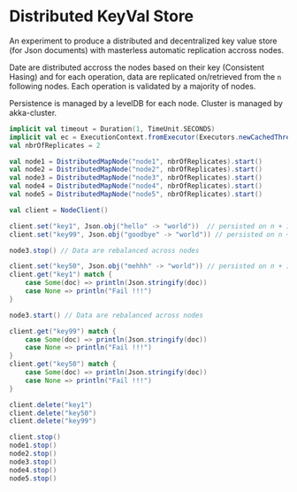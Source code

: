 Distributed KeyVal Store
===============================

An experiment to produce a distributed and decentralized key value store (for Json documents) 
with masterless automatic replication accross nodes.

Date are distributed accross the nodes based on their key (Consistent Hasing) 
and for each operation, data are replicated on/retrieved from the `n` following nodes.
Each operation is validated by a majority of nodes.

Persistence is managed by a levelDB for each node. Cluster is managed by akka-cluster.

```scala
implicit val timeout = Duration(1, TimeUnit.SECONDS)
implicit val ec = ExecutionContext.fromExecutor(Executors.newCachedThreadPool())
val nbrOfReplicates = 2

val node1 = DistributedMapNode("node1", nbrOfReplicates).start() 
val node2 = DistributedMapNode("node2", nbrOfReplicates).start() 
val node3 = DistributedMapNode("node3", nbrOfReplicates).start() 
val node4 = DistributedMapNode("node4", nbrOfReplicates).start() 
val node5 = DistributedMapNode("node5", nbrOfReplicates).start() 

val client = NodeClient()

client.set("key1", Json.obj("hello" -> "world"))  // persisted on n + 1 nodes  
client.set("key99", Json.obj("goodbye" -> "world")) // persisted on n + 1 nodes  

node3.stop() // Data are rebalanced across nodes

client.set("key50", Json.obj("mehhh" -> "world")) // persisted on n + 1 nodes  
client.get("key1") match {
    case Some(doc) => println(Json.stringify(doc))
    case None => println("Fail !!!") 
}

node3.start() // Data are rebalanced across nodes

client.get("key99") match {
    case Some(doc) => println(Json.stringify(doc))
    case None => println("Fail !!!") 
}
client.get("key50") match {
    case Some(doc) => println(Json.stringify(doc))
    case None => println("Fail !!!") 
}

client.delete("key1")
client.delete("key50")
client.delete("key99")

client.stop()
node1.stop()
node2.stop()
node3.stop()
node4.stop()
node5.stop()

```